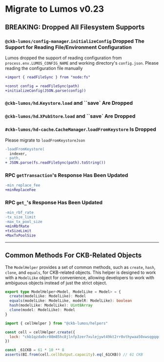 # Migrate to Lumos v0.23

## BREAKING: Dropped All Filesystem Supports

### `@ckb-lumos/config-manager`.`initializeConfig` Dropped The Support for Reading File/Environment Configuration

Lumos dropped the support of reading configuration from `process.env.LUMOS_CONFIG_NAME` and working directory's `config.json`. Please reading the configuration file manually

```diff
+import { readFileSync } from "node:fs"

+const config = readFileSync(path)
+initializeConfig(JSON.parse(config))
```

### `@ckb-lumos/hd`.`Keystore`.`load` and ``save` Are Dropped

### `@ckb-lumos/hd`.`XPubStore`.`load` and ``save` Are Dropped

### `#ckb-lumos/hd-cache`.`CacheManager`.`loadFromKeystore` Is Dropped

Please migrate to `loadFromKeystoreJson`

```diff
-loadFromKeystore(
  indexer,
- path,
+ JSON.parse(fs.readFileSync(path).toString())
```

### RPC `getTransaction`'s Response Has Been Updated

```diff
-min_replace_fee
+minReplaceFee
```

### RPC `get_`'s Response Has Been Updated

```diff
-min_rbf_rate
-tx_size_limit
-max_tx_pool_size
+minRbfRate
+txSizeLimit
+MaxTxPoolSize
```

---

## Common Methods For CKB-Related Objects

The `ModelHelper` provides a set of common methods, such as `create`, `hash`, `clone`, and `equals`, for CKB-related objects.
This helper is designed to work with a `ModelLike` object for convenience, allowing developers to work with ambiguous objects instead of just the strict object.

```ts
export type ModelHelper<Model, ModelLike = Model> = {
  create(modelLike: ModelLike): Model
  equals(modelLike: ModelLike, modelR: ModelLike): boolean
  hash(modelLike: ModelLike): Uint8Array
  clone(model: ModelLike): Model
}
```

```javascript
import { cellHelper } from "@ckb-lumos/helpers"

const cell = cellHelper.create({
  lock: "ckb1qzda0cr08m85hc8jlnfp3zer7xulejywt49kt2rr0vthywaa50xwsqgqqqqqqqqqqqqqqqqqqqqqqqqqqqqqqqq5m759c",
})

const _61CKB = 61 * 10 ** 8
asserts(BI.from(cell.cellOutput.capacity).eq(_61CKB)) // 61 CKB
```

